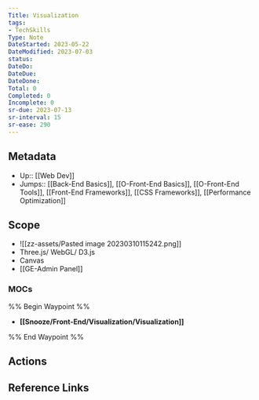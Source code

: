 ```yaml
---
Title: Visualization
tags:
- TechSkills 
Type: Note
DateStarted: 2023-05-22
DateModified: 2023-07-03
status:
DateDo:
DateDue: 
DateDone:
Total: 0
Completed: 0
Incomplete: 0
sr-due: 2023-07-13
sr-interval: 15
sr-ease: 290
---
```

## Metadata
- Up:: [[Web Dev]]
- Jumps:: [[Back-End Basics]], [[O-Front-End Basics]], [[O-Front-End Tools]], [[Front-End Frameworks]], [[CSS Frameworks]], [[Performance Optimization]]
## Scope
- ![[zz-assets/Pasted image 20230310115242.png]]
- Three.js/ WebGL/ D3.js
- Canvas
- [[GE-Admin Panel]]
### MOCs
%% Begin Waypoint %%
- **[[Snooze/Front-End/Visualization/Visualization]]**

%% End Waypoint %%
## Actions
## Reference Links